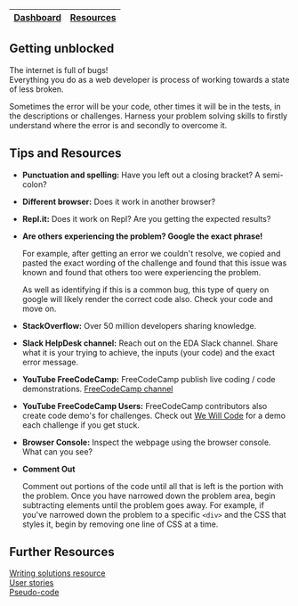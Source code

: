 [Dashboard](/README.md) | [Resources ](README.md) |
------------|----------|

## Getting unblocked 

The internet is full of bugs!\
Everything you do as a web developer is process of working towards a state of less broken. 

Sometimes the error will be your code, other times it will be in the tests, in the descriptions or challenges.
Harness your problem solving skills to firstly understand where the error is and secondly to overcome it. 

## Tips and Resources 

- __Punctuation and spelling:__  Have you left out a closing bracket? A semi-colon?  
- __Different browser:__  Does it work in another browser?  
- __Repl.it:__ Does it work on Repl? Are you getting the expected results? 
- __Are others experiencing the problem? Google the exact phrase!__ 
    
    For example, after getting an error we couldn't resolve, we copied and pasted the exact wording of the challenge and found that this issue was known and found that others too were experiencing the problem.

    As well as identifying if this is a common bug, this type of query on google will likely render the correct code also. Check your code and move on. 

- __StackOverflow:__ Over 50 million developers sharing knowledge. 
- __Slack HelpDesk channel:__ Reach out on the EDA Slack channel. Share what it is your trying to achieve, the inputs (your code) and the exact error message. 
- __YouTube FreeCodeCamp:__ FreeCodeCamp publish live coding / code demonstrations. [FreeCodeCamp channel](https://www.youtube.com/channel/UC8butISFwT-Wl7EV0hUK0BQ)
- __YouTube FreeCodeCamp Users:__ FreeCodeCamp contributors also create code demo's for challenges. Check out [We Will Code](https://www.youtube.com/watch?v=2_rvr8EdhCg&list=PLF4Fpfzm6Ig3smsMQEqKRTAlgOdoee7AJ) for a demo each challenge if you get stuck.
- __Browser Console:__ Inspect the webpage using the browser console. What can you see?  
- __Comment Out__  

    Comment out portions of the code until all that is left is the portion with the problem. Once you have narrowed down the problem area, begin subtracting elements until the problem goes away. For example, if you've narrowed down the problem to a specific `<div>` and the CSS that styles it, begin by removing one line of CSS at a time.

## Further Resources 
[Writing solutions resource](writing-solutions.md)\
[User stories](user-stories.md)\
[Pseudo-code](pseudo-code.md)  
